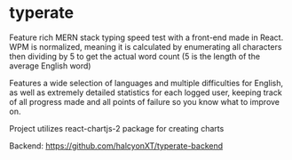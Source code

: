 # typerate
Feature rich MERN stack typing speed test with a front-end made in React.
WPM is normalized, meaning it is calculated by enumerating all characters then dividing by 5 to get the actual word count (5 is the length of the average English word)

Features a wide selection of languages and multiple difficulties for English, as well as extremely detailed statistics for each logged user, keeping track of all
progress made and all points of failure so you know what to improve on.

Project utilizes react-chartjs-2 package for creating charts

Backend: https://github.com/halcyonXT/typerate-backend


